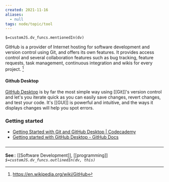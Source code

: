 ```yaml
---
created: 2021-11-16 
aliases:
  - null
tags: node/topic/tool
---
```

`$=customJS.dv_funcs.mentionedIn(dv)`

GitHub is a provider of Internet hosting for software development and version control using Git, and offers its own features. It provides access control and several collaboration features such as bug tracking, feature requests, task management, continuous integration and wikis for every project. 
[^1]

[^1]: https://en.wikipedia.org/wiki/GitHub

#### Github Desktop

 [GitHub Desktop](https://desktop.github.com/) is by far the most simple way using [[Git]]'s version control and let's you iterate quick as you can easily save changes, revert changes, and test your code. It's [[GUI]] is powerful and intuitive, and the ways it displays changes will help you spot errors. 

### Getting started
- [Getting Started with Git and GitHub Desktop | Codecademy](https://www.codecademy.com/articles/what-is-git-and-github-desktop)
- [Getting started with GitHub Desktop - GitHub Docs](https://docs.github.com/en/desktop/installing-and-configuring-github-desktop/overview/getting-started-with-github-desktop)
### <hr class="footnote"/>

**See**:: [[Software Development]], [[programming]]
*`$=customJS.dv_funcs.outlinedIn(dv, this)`* 
